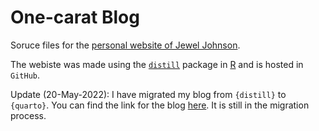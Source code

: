 # One-carat Blog
Soruce files for the [personal website of Jewel Johnson](https://jeweljohnsonj.github.io/jeweljohnson.github.io/).

The webiste was made using the [`distill`](https://rstudio.github.io/distill/) package in [R](https://www.r-project.org) and is hosted in `GitHub`.

Update (20-May-2022): I have migrated my blog from `{distill}` to `{quarto}`. You can find the link for the blog [here](https://jeweljohnsonj.github.io/one-carat-blog/). It is still in the migration process.
